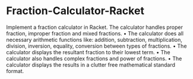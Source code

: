 # Fraction-Calculator-Racket

Implement a fraction calculator in Racket. The calculator handles proper fraction, improper fraction and mixed fractions. 
    • The calculator does all necessary arithmetic functions like: addition, subtraction, multiplication, division, inversion, equality, conversion between types of fractions.
    • The calculator displays the resultant fraction to their lowest term.
    • The calculator also handles complex fractions and power of fractions.
    • The calculator displays the results in a clutter free mathematical standard format.
